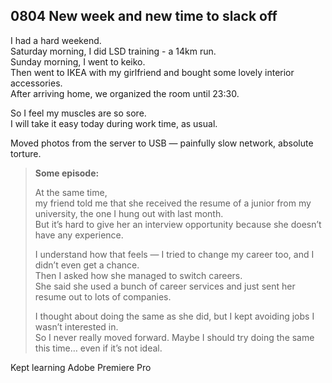 ## 0804 New week and new time to slack off

I had a hard weekend.  
Saturday morning, I did LSD training - a 14km run.    
Sunday morning, I went to keiko.  
Then went to IKEA with my girlfriend and bought some lovely interior accessories.  
After arriving home, we organized the room until 23:30. 

So I feel my muscles are so sore.  
I will take it easy today during work time, as usual.

Moved photos from the server to USB — painfully slow network, absolute torture.

>**Some episode:**
>
>At the same time,  
>my friend told me that she received the resume of a junior from my university, the one I hung out with last month.  
>But it’s hard to give her an interview opportunity because she doesn’t have any experience.
>
>I understand how that feels — I tried to change my career too, and I didn’t even get a chance.  
>Then I asked how she managed to switch careers.  
>She said she used a bunch of career services and just sent her resume out to lots of companies.
>
>I thought about doing the same as she did, but I kept avoiding jobs I wasn’t interested in.  
>So I never really moved forward. Maybe I should try doing the same this time… even if it’s not ideal.  


Kept learning Adobe Premiere Pro
